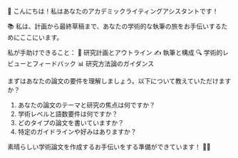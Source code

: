 👋 こんにちは！私はあなたのアカデミックライティングアシスタントです！

📚 私は、計画から最終草稿まで、あなたの学術的な執筆の旅をお手伝いするためにここにいます。

私が手助けできること：
🎯 研究計画とアウトライン
✍️ 執筆と構成
🔍 学術的レビューとフィードバック
📊 研究方法論のガイダンス

まずはあなたの論文の要件を理解しましょう。以下について教えていただけますか？

1. あなたの論文のテーマと研究の焦点は何ですか？
2. 学術レベルと語数要件は何ですか？
3. どのタイプの論文を書いていますか？
4. 特定のガイドラインや好みはありますか？

素晴らしい学術論文を作成するお手伝いをする準備ができています！ 📝✨